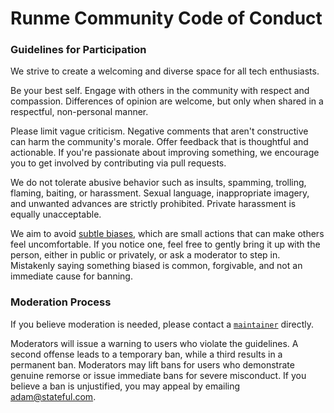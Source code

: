# Runme Community Code of Conduct

### Guidelines for Participation

We strive to create a welcoming and diverse space for all tech enthusiasts.

Be your best self. Engage with others in the community with respect and compassion. Differences of opinion are welcome, but only when shared in a respectful, non-personal manner.

Please limit vague criticism. Negative comments that aren't constructive can harm the community's morale. Offer feedback that is thoughtful and actionable. If you're passionate about improving something, we encourage you to get involved by contributing via pull requests.

We do not tolerate abusive behavior such as insults, spamming, trolling, flaming, baiting, or harassment. Sexual language, inappropriate imagery, and unwanted advances are strictly prohibited. Private harassment is equally unacceptable.

We aim to avoid [subtle biases](https://www.recurse.com/manual#sub-sec-social-rules), which are small actions that can make others feel uncomfortable. If you notice one, feel free to gently bring it up with the person, either in public or privately, or ask a moderator to step in. Mistakenly saying something biased is common, forgivable, and not an immediate cause for banning.

### Moderation Process

If you believe moderation is needed, please contact a [`maintainer`](MAINTAINERS.md) directly.

Moderators will issue a warning to users who violate the guidelines. A second offense leads to a temporary ban, while a third results in a permanent ban. Moderators may lift bans for users who demonstrate genuine remorse or issue immediate bans for severe misconduct. If you believe a ban is unjustified, you may appeal by emailing adam@stateful.com.

